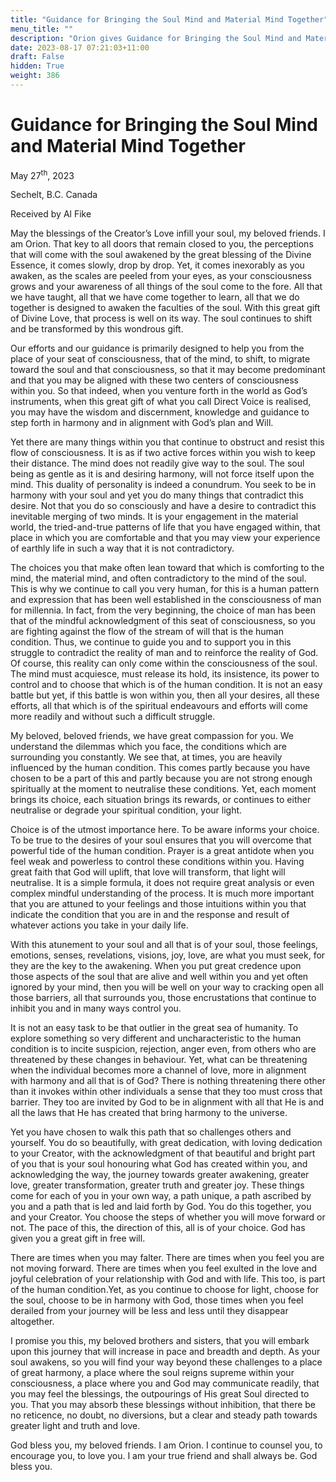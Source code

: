 ```yaml
---
title: "Guidance for Bringing the Soul Mind and Material Mind Together"
menu_title: ""
description: "Orion gives Guidance for Bringing the Soul Mind and Material Mind Together"
date: 2023-08-17 07:21:03+11:00
draft: False
hidden: True
weight: 386
---
```

# Guidance for Bringing the Soul Mind and Material Mind Together 

May 27<sup>th</sup>, 2023

Sechelt, B.C. Canada

Received by Al Fike  



May the blessings of the Creator’s Love infill your soul, my beloved friends. I am Orion. That key to all doors that remain closed to you, the perceptions that will come with the soul awakened by the great blessing of the Divine Essence, it comes slowly, drop by drop. Yet, it comes inexorably as you awaken, as the scales are peeled from your eyes, as your consciousness grows and your awareness of all things of the soul come to the fore. All that we have taught, all that we have come together to learn, all that we do together is designed to awaken the faculties of the soul. With this great gift of Divine Love, that process is well on its way. The soul continues to shift and be transformed by this wondrous gift. 

Our efforts and our guidance is primarily designed to help you from the place of your seat of consciousness, that of the mind, to shift, to migrate toward the soul and that consciousness, so that it may become predominant and that you may be aligned with these two centers of consciousness within you. So that indeed, when you venture forth in the world as God’s instruments, when this great gift of what you call Direct Voice is realised, you may have the wisdom and discernment, knowledge and guidance to step forth in harmony and in alignment with God’s plan and Will. 

Yet there are many things within you that continue to obstruct and resist this flow of consciousness. It is as if two active forces within you wish to keep their distance. The mind does not readily give way to the soul. The soul being as gentle as it is and desiring harmony, will not force itself upon the mind. This duality of personality is indeed a conundrum. You seek to be in harmony with your soul and yet you do many things that contradict this desire. Not that you do so consciously and have a desire to contradict this inevitable merging of two minds. It is your engagement in the material world, the tried-and-true patterns of life that you have engaged within, that place in which you are comfortable and that you may view your experience of earthly life in such a way that it is not contradictory. 

The choices you that make often lean toward that which is comforting to the mind, the material mind, and often contradictory to the mind of the soul. This is why we continue to call you very human, for this is a human pattern and expression that has been well established in the consciousness of man for millennia. In fact, from the very beginning, the choice of man has been that of the mindful acknowledgment of this seat of consciousness, so you are fighting against the flow of the stream of will that is the human condition. 
Thus, we continue to guide you and to support you in this struggle to contradict the reality of man and to reinforce the reality of God. Of course, this reality can only come within the consciousness of the soul. The mind must acquiesce, must release its hold, its insistence, its power to control and to choose that which is of the human condition. It is not an easy battle but yet, if this battle is won within you, then all your desires, all these efforts, all that which is of the spiritual endeavours and efforts will come more readily and without such a difficult struggle.

My beloved, beloved friends, we have great compassion for you. We understand the dilemmas which you face, the conditions which are surrounding you constantly. We see that, at times, you are heavily influenced by the human condition. This comes partly because you have chosen to be a part of this and partly because you are not strong enough spiritually at the moment to neutralise these conditions. Yet, each moment brings its choice, each situation brings its rewards, or continues to either neutralise or degrade your spiritual condition, your light. 

Choice is of the utmost importance here. To be aware informs your choice. To be true to the desires of your soul ensures that you will overcome that powerful tide of the human condition. Prayer is a great antidote when you feel weak and powerless to control these conditions within you. Having great faith that God will uplift, that love will transform, that light will neutralise. It is a simple formula, it does not require great analysis or even complex mindful understanding of the process. It is much more important that you are attuned to your feelings and those intuitions within you that indicate the condition that you are in and the response and result of whatever actions you take in your daily life.

With this atunement to your soul and all that is of your soul, those feelings, emotions, senses, revelations, visions, joy, love, are what you must seek, for they are the key to the awakening. When you put great credence upon those aspects of the soul that are alive and well within you and yet often ignored by your mind, then you will be well on your way to cracking open all those barriers, all that surrounds you, those encrustations that continue to inhibit you and in many ways control you. 

It is not an easy task to be that outlier in the great sea of humanity. To explore something so very different and uncharacteristic to the human condition is to incite suspicion, rejection, anger even, from others who are threatened by these changes in behaviour. Yet, what can be threatening when the individual becomes more a channel of love, more in alignment with harmony and all that is of God? There is nothing threatening there other than it invokes within other individuals a sense that they too must cross that barrier. They too are invited by God to be in alignment with all that He is and all the laws that He has created that bring harmony to the universe. 

Yet you have chosen to walk this path that so challenges others and yourself. You do so beautifully, with great dedication, with loving dedication to your Creator, with the acknowledgment of that beautiful and bright part of you that is your soul honouring what God has created within you, and acknowledging the way, the journey towards greater awakening, greater love, greater transformation, greater truth and greater joy. These things come for each of you in your own way, a path unique, a path ascribed by you and a path that is led and laid forth by God. You do this together, you and your Creator. You choose the steps of whether you will move forward or not. The pace of this, the direction of this, all is of your choice. God has given you a great gift in free will. 

There are times when you may falter. There are times when you feel you are not moving forward. There are times when you feel exulted in the love and joyful celebration of your relationship with God and with life. This too, is part of the human condition.Yet, as you continue to choose for light, choose for the soul, choose to be in harmony with God, those times when you feel derailed from your journey will be less and less until they disappear altogether. 

I promise you this, my beloved brothers and sisters, that you will embark upon this journey that will increase in pace and breadth and depth. As your soul awakens, so you will find your way beyond these challenges to a place of great harmony, a place where the soul reigns supreme within your consciousness, a place where you and God may communicate readily, that you may feel the blessings, the outpourings of His great Soul directed to you. That you may absorb these blessings without inhibition, that there be no reticence, no doubt, no diversions, but a clear and steady path towards greater light and truth and love.

God bless you, my beloved friends. I am Orion. I continue to counsel you, to encourage you, to love you. I am your true friend and shall always be. God bless you.